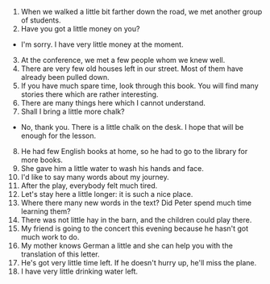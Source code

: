 1. When we walked a little bit farther down the road, we met another group of students.
2. Have you got a little money on you?
 - I'm sorry. I have very little money at the moment.
3. At the conference, we met a few people whom we knew well.
4. There are very few old houses left in our street. Most of them have already been pulled down.
5. If you have much spare time, look through this book. You will find many stories there which are rather interesting.
6. There are many things here which I cannot understand.
7. Shall I bring a little more chalk?
 - No, thank you. There is a little chalk on the desk. I hope that will be enough for the lesson.
8. He had few English books at home, so he had to go to the library for more books.
9. She gave him a little water to wash his hands and face.
10. I'd like to say many words about my journey.
11. After the play, everybody felt much tired.
12. Let's stay here a little longer: it is such a nice place.
13. Where there many new words in the text? Did Peter spend much time learning them?
14. There was not little hay in the barn, and the children could play there.
15. My friend is going to the concert this evening because he hasn't got much work to do.
16. My mother knows German a little and she can help you with the translation of this letter.
17. He's got very little time left. If he doesn't hurry up, he'll miss the plane.
18. I have very little drinking water left.